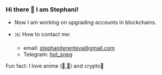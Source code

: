 ### Hi there 👋 I am Stephani!

- Now I am working on upgrading accounts in blockchains.

- ✉️ How to contact me:
  - email: stephaniterenteva@gmail.com
  - Telegram: [hot_sneg](https://t.me/step_ter)
 
Fun fact: I love anime (🦄,🦄) and crypto💸

